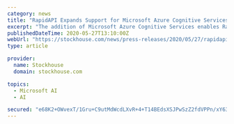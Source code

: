 ```yaml
---
category: news
title: "RapidAPI Expands Support for Microsoft Azure Cognitive Services on the World's Largest API Marketplace"
excerpt: "The addition of Microsoft Azure Cognitive Services enables RapidAPI&CloseCurlyQuote;s 1M+ developer community to add advanced machine learning capabilities to their applications RapidAPI,the world&CloseCurlyQuote;s largest API Marketplace that helps ..."
publishedDateTime: 2020-05-27T13:10:00Z
webUrl: "https://stockhouse.com/news/press-releases/2020/05/27/rapidapi-expands-support-for-microsoft-azure-cognitive-services-on-the-world-s"
type: article

provider:
  name: Stockhouse
  domain: stockhouse.com

topics:
  - Microsoft AI
  - AI

secured: "e68K2+OWvexT/1Gru+C9utMdWcdLXvR+4+T14BEdsXSJPwSzZ2fdVPPn/xY635ozoK0Zr5yTxoN9MZ9vGKPp02s90Y3DCef7bpCnbMr1pXouGRFOZwUGTMjizc9SSSg8nvhYjuBov2clIACfK1Jdq5Zh9sS57rMv68O9akUYRKxzuS1r+OUQCorhaQRASCoLvFazC+w3nb7yAbdYQe/26gEHINneWxBqjzY+lT+L60vQXdaIGeOkWGWvYwpgj9wh29fYe2Ss7sPyBp3m3zcYc+651pf/+AOs3zQGDGQul/0KaACBLJhhmaw/OQel2hLZCKwcq+FSoNkCfAJfeIf5uQ==;z9BLMYUqL7YXdm5CgZXjZQ=="
---
```


